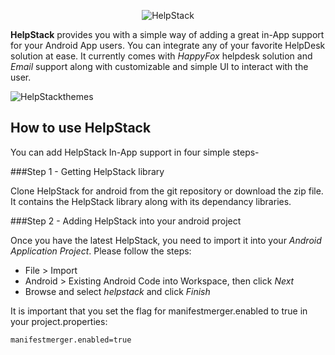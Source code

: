 <p align="center" >
  <img src="https://dl.dropboxusercontent.com/u/55774910/HelpStack/Helpstack%20by%20Happyfox%20logos.png" alt="HelpStack" title="Logo">
</p>


**HelpStack** provides you with a simple way of adding a great in-App support for your Android App users. You can integrate any of your favorite HelpDesk solution at ease. It currently comes with *HappyFox* helpdesk solution and *Email* support along with customizable and simple UI to interact with the user. 

<p align="left" >
  <img src="https://dl.dropboxusercontent.com/u/55774910/HelpStack/Screen%20Shot%202014-05-14%20at%202.46.10%20pm.png" alt="HelpStackthemes" title="screenshots">
</p>

## How to use HelpStack

You can add HelpStack In-App support in four simple steps-

###Step 1 - Getting HelpStack library

Clone HelpStack for android from the git repository or download the zip file. It contains the HelpStack library along with its dependancy libraries. 

###Step 2 - Adding HelpStack into your android project

Once you have the latest HelpStack, you need to import it into your *Android Application Project*. Please follow the steps:

* File > Import
* Android > Existing Android Code into Workspace, then click *Next*
* Browse and select *helpstack* and click *Finish*

It is important that you set the flag for manifestmerger.enabled to true in your project.properties:

	manifestmerger.enabled=true
	





